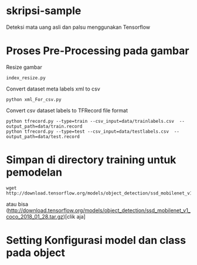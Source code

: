 # skripsi-sample
Deteksi mata uang asli dan palsu menggunakan Tensorflow

# Proses Pre-Processing pada gambar
Resize gambar
```
index_resize.py
```

Convert dataset meta labels xml to csv
```
python xml_For_csv.py
```

Convert csv dataset labels to TFRecord file format
```
python tfrecord.py --type=train --csv_input=data/trainlabels.csv  --output_path=data/train.record
python tfrecord.py --type=test --csv_input=data/testlabels.csv  --output_path=data/test.record
```

# Simpan di directory training untuk pemodelan
```
wget http://download.tensorflow.org/models/object_detection/ssd_mobilenet_v1_coco_2018_01_28.tar.gz

```
atau bisa (http://download.tensorflow.org/models/object_detection/ssd_mobilenet_v1_coco_2018_01_28.tar.gz)[clik aja]

# Setting Konfigurasi model dan class pada object
